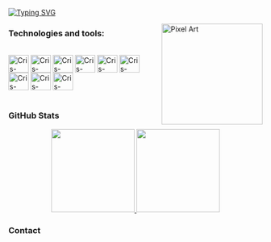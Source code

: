 [![Typing SVG](https://readme-typing-svg.demolab.com?font=Fira+Code&pause=1000&width=435&lines=Hii+internet+wonderer+%F0%9F%91%8B;I'm+Hezron%2C+known+online+as+Bugzorc)](https://git.io/typing-svg)

<img src="https://bugzorc.github.io/images/gifs/pfp.gif" alt="Pixel Art" align="right" width="200">

### Technologies and tools:

<div style="display: inline_block"><br>
   <img align="center" alt="Cris-HTML" height="35" width="40" src="https://img.icons8.com/?size=100&id=TpULddJc4gTh&format=png&color=000000">  
   <img align="center" alt="Cris-HTML" height="35" width="40" src="https://img.icons8.com/?size=100&id=JAOzEPu9w5iE&format=png&color=000000">  
   <img align="center" alt="Cris-HTML" height="35" width="40" src="https://img.icons8.com/?size=100&id=108784&format=png&color=000000">
   <img align="center" alt="Cris-HTML" height="35" width="40" src="https://img.icons8.com/?size=100&id=y7WGoWNuIWac&format=png&color=000000">
   <img align="center" alt="Cris-HTML" height="35" width="40" src="https://img.icons8.com/?size=100&id=69503&format=png&color=000000">  
   <img align="center" alt="Cris-HTML" height="35" width="40" src="https://img.icons8.com/?size=100&id=40604&format=png&color=000000">  
   <img align="center" alt="Cris-HTML" height="35" width="40" src="https://img.icons8.com/?size=100&id=NeNPFdj7MzXi&format=png&color=000000">  
   <img align="center" alt="Cris-HTML" height="35" width="40" src="https://img.icons8.com/?size=100&id=33042&format=png&color=000000">  
   <img align="center" alt="Cris-HTML" height="35" width="40" src="https://img.icons8.com/?size=100&id=108781&format=png&color=000000">  
</div><br>

### GitHub Stats

<div align="center" style="display: flex; justify-content: center;">
  <a href="https://github.com/bugzorc">
    <img height="165px" src="https://github-readme-stats.vercel.app/api?username=bugzorc&show_icons=true&theme=one_dark_pro&include_all_commits=true&count_private=true"/>
    <img height="165px" src="https://github-readme-stats.vercel.app/api/top-langs/?username=bugzorc&layout=compact&langs_count=7&theme=one_dark_pro"/>
  </a>
</div>
    
### Contact
